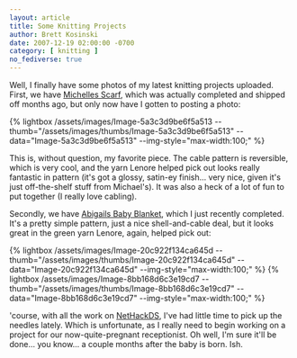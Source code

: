 ```yaml
---
layout: article
title: Some Knitting Projects
author: Brett Kosinski
date: 2007-12-19 02:00:00 -0700
category: [ knitting ]
no_fediverse: true
---
```


Well, I finally have some photos of my latest knitting projects uploaded.  First, we have [Michelles Scarf](Michelles_Scarf.md), which was actually completed and shipped off months ago, but only now have I gotten to posting a photo:

{% lightbox /assets/images/Image-5a3c3d9be6f5a513 --thumb="/assets/images/thumbs/Image-5a3c3d9be6f5a513" --data="Image-5a3c3d9be6f5a513" --img-style="max-width:100;" %}

This is, without question, my favorite piece.  The cable pattern is reversible, which is very cool, and the yarn Lenore helped pick out looks really fantastic in pattern (it's got a glossy, satin-ey finish... very nice, given it's just off-the-shelf stuff from Michael's).  It was also a heck of a lot of fun to put together (I really love cabling).

Secondly, we have [Abigails Baby Blanket](Abigails_Baby_Blanket.md), which I just recently completed.  It's a pretty simple pattern, just a nice shell-and-cable deal, but it looks great in the green yarn Lenore, again, helped pick out:

{% lightbox /assets/images/Image-20c922f134ca645d --thumb="/assets/images/thumbs/Image-20c922f134ca645d" --data="Image-20c922f134ca645d" --img-style="max-width:100;" %} {% lightbox /assets/images/Image-8bb168d6c3e19cd7 --thumb="/assets/images/thumbs/Image-8bb168d6c3e19cd7" --data="Image-8bb168d6c3e19cd7" --img-style="max-width:100;" %}

'course, with all the work on [NetHackDS](NetHackDS.md), I've had little time to pick up the needles lately.  Which is unfortunate, as I really need to begin working on a project for our now-quite-pregnant receptionist.  Oh well, I'm sure it'll be done... you know... a couple months after the baby is born.  Ish.

